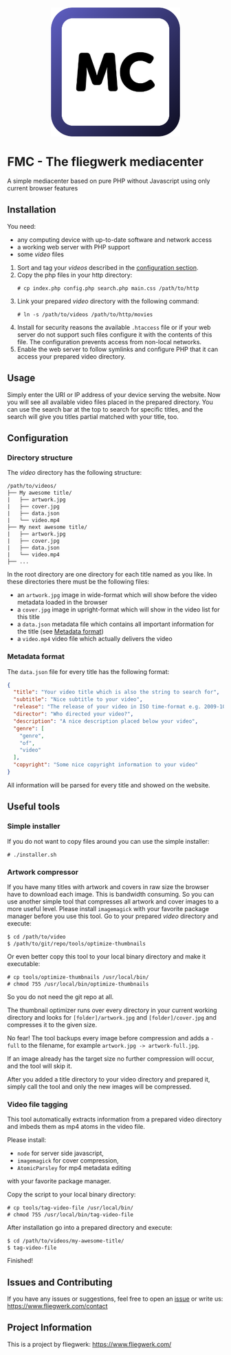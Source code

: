 <p align="center">
  <img height="300" src="./branding/logo/logo.svg" alt="logo of fliegwerk mediacenter">
</p>

# FMC - The fliegwerk mediacenter

A simple mediacenter based on pure PHP without Javascript using only current browser features

## Installation

You need:
- any computing device with up-to-date software and network access
- a working web server with PHP support
- some *video* files

1. Sort and tag your *videos* described in the [configuration section](#configuration).
2. Copy the php files in your http directory:
   ```
   # cp index.php config.php search.php main.css /path/to/http
   ```
3. Link your prepared *video* directory with the following command:
   ```
   # ln -s /path/to/videos /path/to/http/movies
   ```
4. Install for security reasons the available `.htaccess` file or if your web server do not support such files
   configure it with the contents of this file.
   The configuration prevents access from non-local networks.
5. Enable the web server to follow symlinks and configure PHP that it can access your prepared video directory.

## Usage

Simply enter the URI or IP address of your device serving the website.
Now you will see all available video files placed in the prepared directory.
You can use the search bar at the top to search for specific titles,
and the search will give you titles partial matched with your title, too.

## Configuration

### Directory structure
The *video* directory has the following structure:
```text
/path/to/videos/
├── My awesome title/
|   ├── artwork.jpg
|   ├── cover.jpg
|   ├── data.json
|   └── video.mp4
├── My next awesome title/
|   ├── artwork.jpg
|   ├── cover.jpg
|   ├── data.json
|   └── video.mp4
├── ...
```
In the root directory are one directory for each title named as you like.
In these directories there must be the following files:
- an `artwork.jpg` image in wide-format which will show before the video metadata loaded in the browser
- a `cover.jpg` image in upright-format which will show in the video list for this title
- a `data.json` metadata file which contains all important information for the title (see [Metadata format](#metadata-format))
- a `video.mp4` video file which actually delivers the video

### Metadata format
The `data.json` file for every title has the following format:
```json
{
  "title": "Your video title which is also the string to search for",
  "subtitle": "Nice subtitle to your video",
  "release": "The release of your video in ISO time-format e.g. 2009-10-01T06:58:00Z",
  "director": "Who directed your video?",
  "description": "A nice description placed below your video",
  "genre": [
    "genre",
    "of",
    "video"
  ],
  "copyright": "Some nice copyright information to your video"
}
```
All information will be parsed for every title and showed on the website.

## Useful tools

### Simple installer
If you do not want to copy files around you can use the simple installer:
```
# ./installer.sh
```

### Artwork compressor
If you have many titles with artwork and covers in raw size the browser have to download each image.
This is bandwidth consuming.
So you can use another simple tool that compresses all artwork and cover images to a more useful level.
Please install `imagemagick` with your favorite package manager before you use this tool.
Go to your prepared *video* directory and execute:
```
$ cd /path/to/video
$ /path/to/git/repo/tools/optimize-thumbnails
```
Or even better copy this tool to your local binary directory and make it executable:
```
# cp tools/optimize-thumbnails /usr/local/bin/
# chmod 755 /usr/local/bin/optimize-thumbnails
```
So you do not need the git repo at all.

The thumbnail optimizer runs over every directory in your current working directory and looks for `[folder]/artwork.jpg`
and `[folder]/cover.jpg` and compresses it to the given size.

No fear! The tool backups every image before compression and adds a `-full` to the filename,
for example `artwork.jpg -> artwork-full.jpg`.

If an image already has the target size no further compression will occur, and the tool will skip it.

After you added a title directory to your video directory and prepared it, simply call the tool
and only the new images will be compressed.

### Video file tagging
This tool automatically extracts information from a prepared video directory and imbeds them as mp4 atoms in the video file.

Please install:
- `node` for server side javascript,
- `imagemagick` for cover compression, 
- `AtomicParsley` for mp4 metadata editing

with your favorite package manager.

Copy the script to your local binary directory:
```
# cp tools/tag-video-file /usr/local/bin/
# chmod 755 /usr/local/bin/tag-video-file
```

After installation go into a prepared directory and execute:
```
$ cd /path/to/videos/my-awesome-title/
$ tag-video-file
```
Finished!

## Issues and Contributing

If you have any issues or suggestions, feel free to open an [issue](https://github.com/fliegwerk/mediacenter/issues)
or write us: <https://www.fliegwerk.com/contact>

## Project Information

This is a project by fliegwerk: <https://www.fliegwerk.com/>
